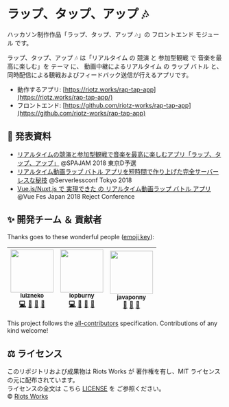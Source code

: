 # ラップ、タップ、アップ 🎶

ハッカソン制作作品「ラップ、タップ、アップ 🎶」の フロントエンド モジュール です。

ラップ、タップ、アップ 🎶 は「リアルタイム の 競演 と 参加型観戦 で 音楽を最高に楽しむ」を テーマ に、
動画中継によるリアルタイム の ラップ バトル と、同時配信による観戦およびフィードバック送信が行えるアプリです。

- 動作するアプリ: [https://riotz.works/rap-tap-app](https://riotz.works/rap-tap-app/)
- フロントエンド: [https://github.com/riotz-works/rap-tap-app](https://github.com/riotz-works/rap-tap-app)


## 📢 発表資料
- [リアルタイムの競演と参加型観戦で音楽を最高に楽しむアプリ「ラップ、タップ、アップ」](https://riotz.works/slides/?2018-spajam-qualification) @SPAJAM 2018 東京D予選
- [リアルタイム動画ラップ バトル アプリを短時間で作り上げた完全サーバーレスな秘技](https://riotz.works/slides/?2018-serverless-conf) @Serverlessconf Tokyo 2018
- [Vue.js/Nuxt.js で 実現できた の リアルタイム動画ラップ バトル アプリ](https://riotz.works/slides/?2018-vue-fes-reject-con) @Vue Fes Japan 2018 Reject Conference


## ✨ 開発チーム ＆ 貢献者
Thanks goes to these wonderful people ([emoji key](https://github.com/kentcdodds/all-contributors#emoji-key)):

<!-- ALL-CONTRIBUTORS-LIST:START - Do not remove or modify this section -->
<!-- prettier-ignore -->
| [<img src="https://avatars3.githubusercontent.com/u/31102213?v=4" width="100px;"/><br /><sub><b>lulzneko</b></sub>](https://riotz.works)<br />[💻](https://github.com/riotz-works/rap-tap-app/commits?author=lulzneko "Code") [🤔](#ideas-lulzneko "Ideas, Planning, & Feedback") [💬](#question-lulzneko "Answering Questions") [📢](#-発表資料 "Talks") | [<img src="https://avatars2.githubusercontent.com/u/31106662?v=4" width="100px;"/><br /><sub><b>lopburny</b></sub>](https://github.com/lopburny)<br />[💻](https://github.com/riotz-works/rap-tap-app/commits?author=lopburny "Code") [🤔](#ideas-lopburny "Ideas, Planning, & Feedback") [💬](#question-lopburny "Answering Questions") [📢](#-発表資料 "Talks") | [<img src="https://avatars0.githubusercontent.com/u/40051808?v=4" width="100px;"/><br /><sub><b>javaponny</b></sub>](https://github.com/javaponny)<br />[🤔](#ideas-javaponny "Ideas, Planning, & Feedback") [💬](#question-javaponny "Answering Questions") [📢](#-発表資料 "Talks") |
| :---: | :---: | :---: |
<!-- ALL-CONTRIBUTORS-LIST:END -->

This project follows the [all-contributors](https://github.com/kentcdodds/all-contributors) specification. Contributions of any kind welcome!


## ⚖ ライセンス
このリポジトリおよび成果物は Riots Works が 著作権を有し、MIT ライセンスの元に配布されています。  
ライセンスの全文は こちら [LICENSE](/LICENSE) を ご参照ください。  
© [Riots Works](https://riotz.works/)  
